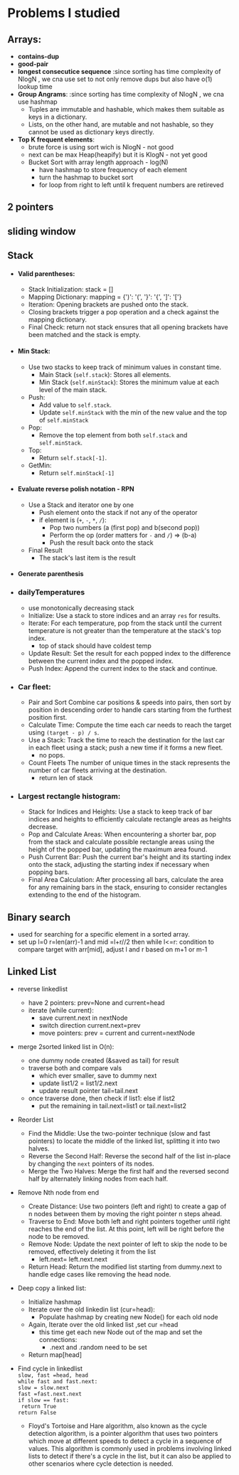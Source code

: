# Problems I studied

## Arrays:

- **contains-dup**
- **good-pair**
- **longest consecutice sequence** :since sorting has time complexity of NlogN , we cna use set to not only remove dups but also have o(1) lookup time
- **Group Angrams**: :since sorting has time complexity of NlogN , we cna use hashmap
  - Tuples are immutable and hashable, which makes them suitable as keys in a dictionary.
  - Lists, on the other hand, are mutable and not hashable, so they cannot be used as dictionary keys directly.
- **Top K frequent elements**:
  - brute force is using sort wich is NlogN - not good
  - next can be max Heap(heapify) but it is KlogN - not yet good
  - Bucket Sort with array length approach - log(N)
    - have hashmap to store frequency of each element
    - turn the hashmap to bucket sort
    - for loop from right to left until k frequent numbers are retireved

## 2 pointers

## sliding window

## Stack

- #### Valid parentheses:

  - Stack Initialization: stack = []
  - Mapping Dictionary: mapping = {')': '(', '}': '{', ']': '['}
  - Iteration: Opening brackets are pushed onto the stack.
  - Closing brackets trigger a pop operation and a check against the mapping dictionary.
  - Final Check: return not stack ensures that all opening brackets have been matched and the stack is empty.

- #### Min Stack:

  - Use two stacks to keep track of minimum values in constant time.
    - Main Stack (`self.stack`): Stores all elements.
    - Min Stack (`self.minStack`): Stores the minimum value at each level of the main stack.
  - Push:
    - Add value to `self.stack`.
    - Update `self.minStack` with the min of the new value and the top of `self.minStack`
  - Pop:
    - Remove the top element from both `self.stack` and `self.minStack`.
  - Top:
    - Return `self.stack[-1]`.
  - GetMin:
    - Return `self.minStack[-1]`

- #### Evaluate reverse polish notation - RPN
  - Use a Stack and iterator one by one
    - Push element onto the stack if not any of the operator
    - if element is (`+`, `-`, `*`, `/`):
      - Pop two numbers (a (first pop) and b(second pop))
      - Perform the op (order matters for `-` and `/`) => (b-a)
      - Push the result back onto the stack
  - Final Result
    - The stack's last item is the result
- #### Generate parenthesis

- ### dailyTemperatures

  - use monotonically decreasing stack
  - Initialize: Use a stack to store indices and an array `res` for results.
  - Iterate: For each temperature, pop from the stack until the current temperature is not greater than the temperature at the stack's top index.
    - top of stack should have coldest temp
  - Update Result: Set the result for each popped index to the difference between the current index and the popped index.
  - Push Index: Append the current index to the stack and continue.

- ### Car fleet:

  - Pair and Sort Combine car positions & speeds into pairs, then sort by position in descending order to handle cars starting from the furthest position first.
  - Calculate Time: Compute the time each car needs to reach the target using `(target - p) / s`.
  - Use a Stack: Track the time to reach the destination for the last car in each fleet using a stack; push a new time if it forms a new fleet.
    - no pops.
  - Count Fleets The number of unique times in the stack represents the number of car fleets arriving at the destination.
    - return len of stack

- ### Largest rectangle histogram:
  - Stack for Indices and Heights: Use a stack to keep track of bar indices and heights to efficiently calculate rectangle areas as heights decrease.
  - Pop and Calculate Areas: When encountering a shorter bar, pop from the stack and calculate possible rectangle areas using the height of the popped bar, updating the maximum area found.
  - Push Current Bar: Push the current bar's height and its starting index onto the stack, adjusting the starting index if necessary when popping bars.
  - Final Area Calculation: After processing all bars, calculate the area for any remaining bars in the stack, ensuring to consider rectangles extending to the end of the histogram.

## Binary search

- used for searching for a specific element in a sorted array.
- set up l=0 r=len(arr)-1 and mid =l+r//2 then while l<=r: condition to compare target with arr[mid], adjust l and r based on m+1 or m-1

## Linked List

- reverse linkedlist
  - have 2 pointers: prev=None and current=head
  - iterate (while current):
    - save current.next in nextNode
    - switch direction current.next=prev
    - move pointers: prev = current and current=nextNode
- merge 2sorted linked list in O(n):
  - one dummy node created (&saved as tail) for result
  - traverse both and compare vals
    - which ever smaller, save to dummy next
    - update list1/2 = list1/2.next
    - update result pointer tail=tail.next
  - once traverse done, then check if list1: else if list2
    - put the remaining in tail.next=list1 or tail.next=list2
- Reorder List
  - Find the Middle: Use the two-pointer technique (slow and fast pointers) to locate the middle of the linked list, splitting it into two halves.
  - Reverse the Second Half: Reverse the second half of the list in-place by changing the `next` pointers of its nodes.
  - Merge the Two Halves: Merge the first half and the reversed second half by alternately linking nodes from each half.
- Remove Nth node from end

  - Create Distance: Use two pointers (left and right) to create a gap of n nodes between them by moving the right pointer n steps ahead.
  - Traverse to End: Move both left and right pointers together until right reaches the end of the list. At this point, left will be right before the node to be removed.
  - Remove Node: Update the next pointer of left to skip the node to be removed, effectively deleting it from the list
    - left.next= left.next.next
  - Return Head: Return the modified list starting from dummy.next to handle edge cases like removing the head node.

- Deep copy a linked list:
  - Initialize hashmap
  - Iterate over the old linkedin list (cur=head):
    - Populate hashmap by creating new Node() for each old node
  - Again, Iterate over the old linked list ,set cur =head
    - this time get each new Node out of the map and set the connections:
      - .next and .random need to be set
  - Return map[head]
- Find cycle in linkedlist<br>
  `slow, fast =head, head` <br>
  `while fast and fast.next:`<br>
  `slow = slow.next`<br>
  `fast =fast.next.next`<br>
  `if slow == fast:`<br>
  ` return True`<br>
  `return False`<br>
  - Floyd's Tortoise and Hare algorithm, also known as the cycle detection algorithm, is a pointer algorithm that uses two pointers which move at different speeds to detect a cycle in a sequence of values. This algorithm is commonly used in problems involving linked lists to detect if there's a cycle in the list, but it can also be applied to other scenarios where cycle detection is needed.
